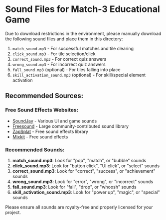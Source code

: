 # Sound Files for Match-3 Educational Game

Due to download restrictions in the environment, please manually download the following sound files and place them in this directory:

1. `match_sound.mp3` - For successful matches and tile clearing
2. `click_sound.mp3` - For tile selection/click
3. `correct_sound.mp3` - For correct quiz answers
4. `wrong_sound.mp3` - For incorrect quiz answers
5. `fall_sound.mp3` (optional) - For tiles falling into place
6. `skill_activation_sound.mp3` (optional) - For skill/special element activation

## Recommended Sources:

### Free Sound Effects Websites:
- [SoundJay](https://www.soundjay.com/) - Various UI and game sounds
- [Freesound](https://freesound.org/) - Large community-contributed sound library
- [ZapSplat](https://www.zapsplat.com/) - Free sound effects library
- [Mixkit](https://mixkit.co/free-sound-effects/) - Free sound effects

### Recommended Sounds:
1. **match_sound.mp3**: Look for "pop", "match", or "bubble" sounds
2. **click_sound.mp3**: Look for "button click", "UI click", or "select" sounds
3. **correct_sound.mp3**: Look for "correct", "success", or "achievement" sounds
4. **wrong_sound.mp3**: Look for "error", "wrong", or "incorrect" sounds
5. **fall_sound.mp3**: Look for "fall", "drop", or "whoosh" sounds
6. **skill_activation_sound.mp3**: Look for "power up", "magic", or "special" sounds

Please ensure all sounds are royalty-free and properly licensed for your project. 